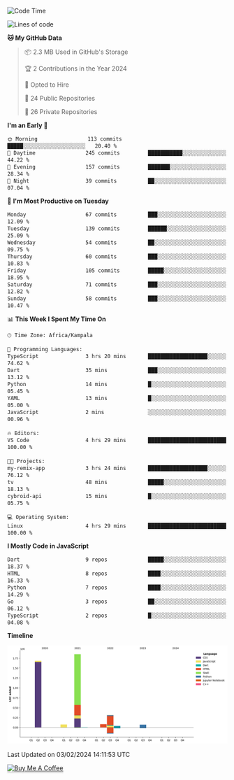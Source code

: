 <!--START_SECTION:waka-->
![Code Time](http://img.shields.io/badge/Code%20Time-424%20hrs%2025%20mins-blue)

![Lines of code](https://img.shields.io/badge/From%20Hello%20World%20I%27ve%20Written-4.1%20million%20lines%20of%20code-blue)

**🐱 My GitHub Data** 

> 📦 2.3 MB Used in GitHub's Storage 
 > 
> 🏆 2 Contributions in the Year 2024
 > 
> 💼 Opted to Hire
 > 
> 📜 24 Public Repositories 
 > 
> 🔑 26 Private Repositories 
 > 
**I'm an Early 🐤** 

```text
🌞 Morning                113 commits         █████░░░░░░░░░░░░░░░░░░░░   20.40 % 
🌆 Daytime                245 commits         ███████████░░░░░░░░░░░░░░   44.22 % 
🌃 Evening                157 commits         ███████░░░░░░░░░░░░░░░░░░   28.34 % 
🌙 Night                  39 commits          ██░░░░░░░░░░░░░░░░░░░░░░░   07.04 % 
```
📅 **I'm Most Productive on Tuesday** 

```text
Monday                   67 commits          ███░░░░░░░░░░░░░░░░░░░░░░   12.09 % 
Tuesday                  139 commits         ██████░░░░░░░░░░░░░░░░░░░   25.09 % 
Wednesday                54 commits          ██░░░░░░░░░░░░░░░░░░░░░░░   09.75 % 
Thursday                 60 commits          ███░░░░░░░░░░░░░░░░░░░░░░   10.83 % 
Friday                   105 commits         █████░░░░░░░░░░░░░░░░░░░░   18.95 % 
Saturday                 71 commits          ███░░░░░░░░░░░░░░░░░░░░░░   12.82 % 
Sunday                   58 commits          ███░░░░░░░░░░░░░░░░░░░░░░   10.47 % 
```


📊 **This Week I Spent My Time On** 

```text
🕑︎ Time Zone: Africa/Kampala

💬 Programming Languages: 
TypeScript               3 hrs 20 mins       ███████████████████░░░░░░   74.62 % 
Dart                     35 mins             ███░░░░░░░░░░░░░░░░░░░░░░   13.12 % 
Python                   14 mins             █░░░░░░░░░░░░░░░░░░░░░░░░   05.45 % 
YAML                     13 mins             █░░░░░░░░░░░░░░░░░░░░░░░░   05.00 % 
JavaScript               2 mins              ░░░░░░░░░░░░░░░░░░░░░░░░░   00.96 % 

🔥 Editors: 
VS Code                  4 hrs 29 mins       █████████████████████████   100.00 % 

🐱‍💻 Projects: 
my-remix-app             3 hrs 24 mins       ███████████████████░░░░░░   76.12 % 
tv                       48 mins             █████░░░░░░░░░░░░░░░░░░░░   18.13 % 
cybroid-api              15 mins             █░░░░░░░░░░░░░░░░░░░░░░░░   05.75 % 

💻 Operating System: 
Linux                    4 hrs 29 mins       █████████████████████████   100.00 % 
```

**I Mostly Code in JavaScript** 

```text
Dart                     9 repos             █████░░░░░░░░░░░░░░░░░░░░   18.37 % 
HTML                     8 repos             ████░░░░░░░░░░░░░░░░░░░░░   16.33 % 
Python                   7 repos             ████░░░░░░░░░░░░░░░░░░░░░   14.29 % 
Go                       3 repos             ██░░░░░░░░░░░░░░░░░░░░░░░   06.12 % 
TypeScript               2 repos             █░░░░░░░░░░░░░░░░░░░░░░░░   04.08 % 
```



**Timeline**

![Lines of Code chart](https://raw.githubusercontent.com/drexhacker/drexhacker/main/assets/bar_graph.png)


 Last Updated on 03/02/2024 14:11:53 UTC
<!--END_SECTION:waka-->

<a href="https://www.buymeacoffee.com/drexsoftorg" target="_blank"><img src="https://www.buymeacoffee.com/assets/img/custom_images/orange_img.png" alt="Buy Me A Coffee" style="height: 41px !important;width: 174px !important;box-shadow: 0px 3px 2px 0px rgba(190, 190, 190, 0.5) !important;-webkit-box-shadow: 0px 3px 2px 0px rgba(190, 190, 190, 0.5) !important;" ></a>


<!---
drexhacker/drexhacker is a ✨ special ✨ repository because its `README.md` (this file) appears on your GitHub profile.
You can click the Preview link to take a look at your changes.
--->
